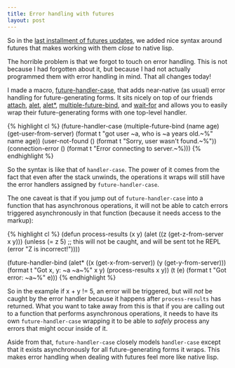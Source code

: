 ```yaml
---
title: Error handling with futures
layout: post
---
```

So in the [last installment of futures updates](/cl-async/2012/11/15/adding-syntax-around-futures),
we added nice syntax around futures that makes working with them *close* to
native lisp.

The horrible problem is that we forgot to touch on error handling. This is not
because I had forgotten about it, but because I had not actually programmed them
with error handling in mind. That all changes today!

I made a macro, [future-handler-case](/cl-async/future#future-handler-case),
that adds near-native (as usual) error handling for future-generating forms. It
sits nicely on top of our friends [attach](/cl-async/future#attach), [alet](/cl-async/future#alet),
[alet*](/cl-async/future#alet-star), [multiple-future-bind](/cl-async/future#multiple-future-bind),
and [wait-for](/cl-async/future#wait-for) and allows you to easily wrap their
future-generating forms with one top-level handler.

{% highlight cl %}
(future-handler-case
  (multiple-future-bind (name age)
      (get-user-from-server)
    (format t "got user ~a, who is ~a years old.~%" name age))
  (user-not-found ()
    (format t "Sorry, user wasn't found.~%"))
  (connection-error ()
    (format t "Error connecting to server.~%)))
{% endhighlight %}

So the syntax is like that of `handler-case`. The power of it comes from the
fact that even after the stack unwinds, the operations it wraps will still have
the error handlers assigned by `future-handler-case`.

The one caveat is that if you jump out of `future-handler-case` into a function
that has asynchronous operations, it will not be able to catch errors triggered
asynchronously in that function (because it needs access to the markup):

{% highlight cl %}
(defun process-results (x y)
  (alet ((z (get-z-from-server x y)))
    (unless (= z 5)
      ;; this will not be caught, and will be sent tot he REPL
      (error "Z is incorrect!"))))

(future-handler-bind
  (alet* ((x (get-x-from-server))
          (y (get-y-from-server)))
    (format t "Got x, y: ~a ~a~%" x y)
    (process-results x y))
  (t (e)
    (format t "Got error: ~a~%" e)))
{% endhighlight %}

So in the example if x + y != 5, an error will be triggered, but will *not* be
caught by the error handler because it happens after `process-results` has
returned. What you want to take away from this is that if you are calling out to
a function that performs asynchronous operations, it needs to have its own
`future-handler-case` wrapping it to be able to *safely* process any errors that
might occur inside of it.

Aside from that, `future-handler-case` closely models `handler-case` except that
it exists asynchronously for all future-generating forms it wraps. This makes
error handling when dealing with futures feel more like native lisp.

